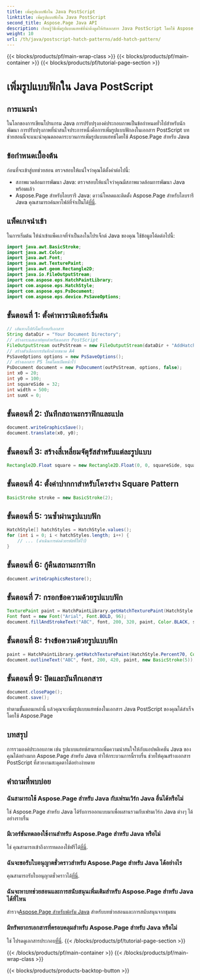 ```yaml
---
title: เพิ่มรูปแบบฟักใน Java PostScript
linktitle: เพิ่มรูปแบบฟักใน Java PostScript
second_title: Aspose.Page Java API
description: เรียนรู้วิธีเพิ่มรูปแบบแฮทช์ที่น่าดึงดูดให้กับเอกสาร Java PostScript โดยใช้ Aspose.Page ยกระดับเนื้อหาภาพของคุณได้อย่างง่ายดาย
weight: 10
url: /th/java/postscript-hatch-patterns/add-hatch-pattern/
---
```


{{< blocks/products/pf/main-wrap-class >}}
{{< blocks/products/pf/main-container >}}
{{< blocks/products/pf/tutorial-page-section >}}

# เพิ่มรูปแบบฟักใน Java PostScript

## การแนะนำ
ในโลกของการเขียนโปรแกรม Java การปรับปรุงองค์ประกอบภาพเป็นข้อกำหนดทั่วไปสำหรับนักพัฒนา การปรับปรุงภาพที่น่าสนใจประการหนึ่งคือการเพิ่มรูปแบบฟักลงในเอกสาร PostScript บทช่วยสอนนี้จะแนะนำคุณตลอดกระบวนการเพิ่มรูปแบบแฮทช์โดยใช้ Aspose.Page สำหรับ Java
## ข้อกำหนดเบื้องต้น
ก่อนที่จะเข้าสู่บทช่วยสอน ตรวจสอบให้แน่ใจว่าคุณได้ตั้งค่าต่อไปนี้:
- สภาพแวดล้อมการพัฒนา Java: ตรวจสอบให้แน่ใจว่าคุณมีสภาพแวดล้อมการพัฒนา Java พร้อมแล้ว
-  Aspose.Page สำหรับไลบรารี Java: ดาวน์โหลดและติดตั้ง Aspose.Page สำหรับไลบรารี Java คุณสามารถค้นหาไฟล์ที่จำเป็นได้[ที่นี่](https://releases.aspose.com/page/java/).
## แพ็คเกจนำเข้า
ในการเริ่มต้น ให้นำเข้าแพ็คเกจที่จำเป็นลงในโปรเจ็กต์ Java ของคุณ ใช้ข้อมูลโค้ดต่อไปนี้:
```java
import java.awt.BasicStroke;
import java.awt.Color;
import java.awt.Font;
import java.awt.TexturePaint;
import java.awt.geom.Rectangle2D;
import java.io.FileOutputStream;
import com.aspose.eps.HatchPaintLibrary;
import com.aspose.eps.HatchStyle;
import com.aspose.eps.PsDocument;
import com.aspose.eps.device.PsSaveOptions;
```
## ขั้นตอนที่ 1: ตั้งค่าพารามิเตอร์เริ่มต้น
```java
// เส้นทางไปยังไดเร็กทอรีเอกสาร
String dataDir = "Your Document Directory";
// สร้างกระแสเอาท์พุทสำหรับเอกสาร PostScript
FileOutputStream outPsStream = new FileOutputStream(dataDir + "AddHatchPattern_outPS.ps");
// สร้างตัวเลือกการบันทึกด้วยขนาด A4
PsSaveOptions options = new PsSaveOptions();
// สร้างเอกสาร PS ใหม่โดยเปิดหน้าไว้
PsDocument document = new PsDocument(outPsStream, options, false);
int x0 = 20;
int y0 = 100;
int squareSide = 32;
int width = 500;
int sumX = 0;
```
## ขั้นตอนที่ 2: บันทึกสถานะกราฟิกและแปล
```java
document.writeGraphicsSave();
document.translate(x0, y0);
```
## ขั้นตอนที่ 3: สร้างสี่เหลี่ยมจัตุรัสสำหรับแต่ละรูปแบบ
```java
Rectangle2D.Float square = new Rectangle2D.Float(0, 0, squareSide, squareSide);
```
## ขั้นตอนที่ 4: ตั้งค่าปากกาสำหรับโครงร่าง Square Pattern
```java
BasicStroke stroke = new BasicStroke(2);
```
## ขั้นตอนที่ 5: วนซ้ำผ่านรูปแบบฟัก
```java
HatchStyle[] hatchStyles = HatchStyle.values();
for (int i = 0; i < hatchStyles.length; i++) {
    // ... (ดำเนินการต่อด้วยรหัสที่ให้ไว้)
}
```
## ขั้นตอนที่ 6: กู้คืนสถานะกราฟิก
```java
document.writeGraphicsRestore();
```
## ขั้นตอนที่ 7: กรอกข้อความด้วยรูปแบบฟัก
```java
TexturePaint paint = HatchPaintLibrary.getHatchTexturePaint(HatchStyle.DiagonalCross, Color.RED, Color.YELLOW);
Font font = new Font("Arial", Font.BOLD, 96);
document.fillAndStrokeText("ABC", font, 200, 320, paint, Color.BLACK, stroke);
```
## ขั้นตอนที่ 8: ร่างข้อความด้วยรูปแบบฟัก
```java
paint = HatchPaintLibrary.getHatchTexturePaint(HatchStyle.Percent70, Color.BLUE, Color.WHITE);
document.outlineText("ABC", font, 200, 420, paint, new BasicStroke(5));
```
## ขั้นตอนที่ 9: ปิดและบันทึกเอกสาร
```java
document.closePage();
document.save();
```
ทำตามขั้นตอนเหล่านี้ แล้วคุณจะเพิ่มรูปแบบแฮทช์ลงในเอกสาร Java PostScript ของคุณได้สำเร็จโดยใช้ Aspose.Page
## บทสรุป
การรวมองค์ประกอบภาพ เช่น รูปแบบแฮทช์สามารถเพิ่มความน่าสนใจให้กับแอปพลิเคชัน Java ของคุณได้อย่างมาก Aspose.Page สำหรับ Java ทำให้กระบวนการนี้ราบรื่น ช่วยให้คุณสร้างเอกสาร PostScript ที่สวยงามสะดุดตาได้อย่างง่ายดาย
## คำถามที่พบบ่อย
### ฉันสามารถใช้ Aspose.Page สำหรับ Java กับเฟรมเวิร์ก Java อื่นได้หรือไม่
ใช่ Aspose.Page สำหรับ Java ได้รับการออกแบบมาเพื่อผสานรวมกับเฟรมเวิร์ก Java ต่างๆ ได้อย่างราบรื่น
### มีเวอร์ชันทดลองใช้งานสำหรับ Aspose.Page สำหรับ Java หรือไม่
 ใช่ คุณสามารถเข้าถึงการทดลองใช้ฟรีได้[ที่นี่](https://releases.aspose.com/).
### ฉันจะขอรับใบอนุญาตชั่วคราวสำหรับ Aspose.Page สำหรับ Java ได้อย่างไร
 คุณสามารถรับใบอนุญาตชั่วคราวได้[ที่นี่](https://purchase.aspose.com/temporary-license/).
### ฉันจะหาบทช่วยสอนและการสนับสนุนเพิ่มเติมสำหรับ Aspose.Page สำหรับ Java ได้ที่ไหน
 สำรวจ[Aspose.Page สำหรับฟอรัม Java](https://forum.aspose.com/c/page/39) สำหรับบทช่วยสอนและการสนับสนุนจากชุมชน
### มีทรัพยากรเอกสารที่ครอบคลุมสำหรับ Aspose.Page สำหรับ Java หรือไม่
 ใช่ โปรดดูเอกสารประกอบ[ที่นี่](https://reference.aspose.com/page/java/).
{{< /blocks/products/pf/tutorial-page-section >}}

{{< /blocks/products/pf/main-container >}}
{{< /blocks/products/pf/main-wrap-class >}}

{{< blocks/products/products-backtop-button >}}
